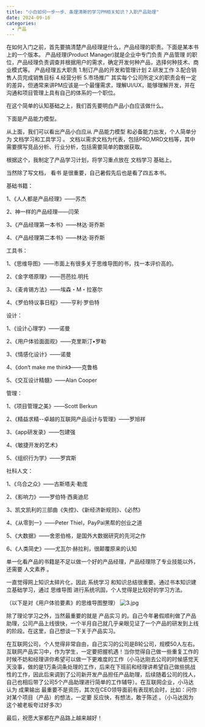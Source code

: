 ```yaml
---
title: "小白如何一步一步、条理清晰的学习PM相关知识？入职产品助理"
date: 2024-09-16
categories:
  - 产品
---
```



在如何入门之前，首先要搞清楚产品经理是什么，产品经理的职责。下面是某本书上的一个版本。 产品经理(Product Manager)就是企业中专门负责 产品管理 的职位，产品经理负责调查并根据用户的需求，确定开发何种产品，选择何种技术、商业模式等。 产品经理五大职责 1.制订产品的开发和管理计划 2.研发工作 3.配合销售人员完成销售目标 4.经营分析 5.市场推广 其实每个公司所定义的职责会有一定的差异，但通常来讲PM应该是一个最懂需求，理解UI/UX，能够理解开发，并在沟通和项目管理上具有自己的体系的一个职位。

<!-- more -->

在这个简单的认知基础之上，我们首先要明白产品小白应该做什么。

下面是产品能力模型。

从上面，我们可以看出产品小白应从 产品能力模型 和必备能力出发，个人简单分为 文档学习和工具学习 。 文档以需求文档为代表，包括PRD,MRD文档等，其中需要撰写竞品分析、行业分析，包括需要简单的数据获取。

根据这个，我制定了产品学习计划，将学习重点放在 文档学习 基础上。

当然除了写文档， 看书 是很重要，自己暑假先后也是看了四五本书。

基础书籍：

1、《人人都是产品经理》——苏杰

2、神一样的产品经理——闫荣

3、《产品经理第一本书》——林达·哥乔斯

4、《产品经理第二本书》——林达·哥乔斯

工具书：

1、《思维导图》——市面上有很多关于思维导图的书，找一本评价高的。

2、《金字塔原理》——芭芭拉.明托

3、《麦肯锡方法》——埃森・M・拉塞尔

4、《罗伯特议事日程》——亨利·罗伯特

设计：

1、《设计心理学》——诺曼

2、《用户体验面面观》——克里斯汀•罗勒

3、《情感化设计》——诺曼

4、《don‘t make me think》——克鲁格

5、《交互设计精髓》——Alan Cooper

管理：

1、《项目管理之美》——Scott Berkun

2、《精益求精--卓越的互联网产品设计与管理》——罗旭祥

3、《app研发录》——包建强

4、《敏捷开发的艺术》

5、《组织行为学》——罗宾斯

社科人文：

1、《乌合之众》——古斯塔夫·勒庞

2、《影响力》——罗伯特·西奥迪尼

3、凯文凯利的三部曲《失控》、《新经济新规则》、《必然》

4、《从零到一》——Peter Thiel，PayPal黑帮的创业之道

5、《大数据》——舍恩伯格，是国外大数据研究的先河之作

6、《人类简史》——尤瓦尔·赫拉利，很颠覆原来的认知

单一化看产品的书籍是不足以做一个好的产品经理，产品经理除了专业技能以外，还需要 人文素养 。

一直觉得网上知识太碎片化，因此 系统学习 和知识总结很重要。通过书本知识建立基础学习，通过 思维导图 进行系统巩固，个人觉得是比较好的学习方法。

（以下是对《用户体验要素》的思维导图整理） ![3.jpg](../../../assets/images/3.jpg)

除了理论学习之外，当然最重要的就是 产品实习 的。自己今年暑假顺利做了产品助理，公司产品上线很快，一个半月自己就几乎亲眼见证了一个产品的研发到上线的阶段。在这里，自己想谈一下关于产品实习。

在互联网公司，个人觉得非常自由，自己实习的公司是B轮公司，规模50人左右。互联网产品实习中，作为学生，一定要把握机遇！当你觉得自己做一些重复工作的时候不妨和经理讲你希望可以做一下更难度的工作（小马达刚去公司的时候感觉天天没事，做的是1万条词条处理的工作，后来在下班前和经理讲希望自己做些挑战性的工作，因此后来调到了公司新开发产品担任产品助理，后续随着公司的找人，自己也相后带了公司5个产品助理进行简单的工作辅导）。在互联网企业，小马达认为 成果输出 最重要不是资历，其次在CEO领导面前有表现机会时，比如：问你对某个项目（产品）的想法，一定要 反应快，有想法，敢于陈述 。（小马达因为这个被老板夸过好多次）

最后，祝愿大家都在产品路上越来越好！